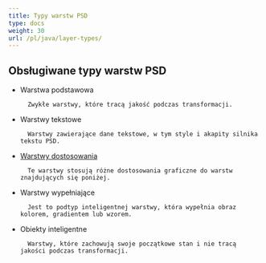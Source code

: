 ```yaml
---
title: Typy warstw PSD
type: docs
weight: 30
url: /pl/java/layer-types/
---
```


## **Obsługiwane typy warstw PSD**

- Warstwa podstawowa

		Zwykłe warstwy, które tracą jakość podczas transformacji.
- Warstwy tekstowe

		Warstwy zawierające dane tekstowe, w tym style i akapity silnika tekstu PSD.
- [Warstwy dostosowania](/psd/pl/java/layer-types/adjustment-layer/)

		Te warstwy stosują różne dostosowania graficzne do warstw znajdujących się poniżej.
		
- Warstwy wypełniające
		
		Jest to podtyp inteligentnej warstwy, która wypełnia obraz kolorem, gradientem lub wzorem.
- Obiekty inteligentne

		Warstwy, które zachowują swoje początkowe stan i nie tracą jakości podczas transformacji.
